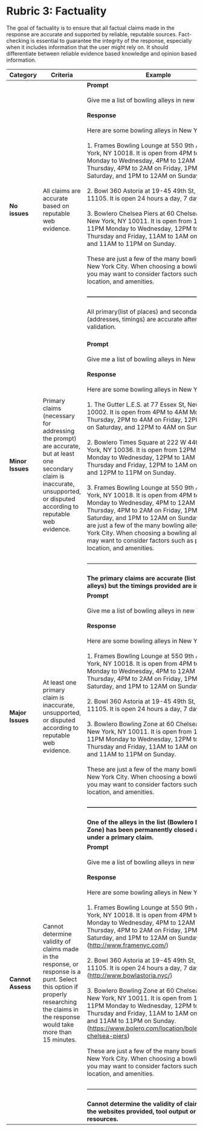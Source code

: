 # Rubric 3: Factuality

The goal of factuality is to ensure that all factual claims made in the response are accurate and supported by reliable, reputable sources. Fact-checking is essential to guarantee the integrity of the response, especially when it includes information that the user might rely on. It should differentiate between reliable evidence based knowledge and opinion based information.

| **Category**      | **Criteria**                                                                                                                                                                            | **Example**                                                                                                                                                                                                                                                                                                                                                                                                                                                                                                                                                                                                                                                                                                                                                                                                                                                                                                                                                                                                                                                                                                                                                                                |
| ----------------- | --------------------------------------------------------------------------------------------------------------------------------------------------------------------------------------- | ------------------------------------------------------------------------------------------------------------------------------------------------------------------------------------------------------------------------------------------------------------------------------------------------------------------------------------------------------------------------------------------------------------------------------------------------------------------------------------------------------------------------------------------------------------------------------------------------------------------------------------------------------------------------------------------------------------------------------------------------------------------------------------------------------------------------------------------------------------------------------------------------------------------------------------------------------------------------------------------------------------------------------------------------------------------------------------------------------------------------------------------------------------------------------------------ |
| **No issues**     | All claims are accurate based on reputable web evidence.                                                                                                                                | **Prompt** <br /><br />Give me a list of bowling alleys in new York.<br /><br /> **Response** <br /><br /> Here are some bowling alleys in New York: <br /><br />1. Frames Bowling Lounge at 550 9th Ave, New York, NY 10018. It is open from 4PM to 11PM Monday to Wednesday, 4PM to 12AM on Thursday, 4PM to 2AM on Friday, 1PM to 2AM on Saturday, and 1PM to 12AM on Sunday. <br /><br />2. Bowl 360 Astoria at 19-45 49th St, Astoria, NY 11105. It is open 24 hours a day, 7 days a week.<br /><br /> 3. Bowlero Chelsea Piers at 60 Chelsea Piers, New York, NY 10011. It is open from 12PM to 11PM Monday to Wednesday, 12PM to 1AM on Thursday and Friday, 11AM to 1AM on Saturday, and 11AM to 11PM on Sunday. <br /><br />These are just a few of the many bowling alleys in New York City. When choosing a bowling alley, you may want to consider factors such as price, location, and amenities.<br /><br /> **———————————————————————**<br /><br />All primary(list of places) and secondary claims (addresses, timings) are accurate after thorough validation.<br /><br />                                                                                                |
| **Minor Issues**  | Primary claims (necessary for addressing the prompt) are accurate, but at least one secondary claim is inaccurate, unsupported, or disputed according to reputable web evidence.        | **Prompt** <br /><br />Give me a list of bowling alleys in New York. <br /><br />**Response** <br /><br />Here are some bowling alleys in New York:<br /><br /> 1. The Gutter L.E.S. at 77 Essex St, New York, NY 10002. It is open from 4PM to 4AM Monday to Thursday, 2PM to 4AM on Friday, 12PM to 4AM on Saturday, and 12PM to 4AM on Sunday. <br /><br /> 2. Bowlero Times Square at 222 W 44th St, New York, NY 10036. It is open from 12PM to 11PM Monday to Wednesday, 12PM to 1AM on Thursday and Friday, 12PM to 1AM on Saturday, and 12PM to 11PM on Sunday. <br /><br />3. Frames Bowling Lounge at 550 9th Ave, New York, NY 10018. It is open from 4PM to 11PM Monday to Wednesday, 4PM to 12AM on Thursday, 4PM to 2AM on Friday, 1PM to 2AM on Saturday, and 1PM to 12AM on Sunday. These are just a few of the many bowling alleys in New York City. When choosing a bowling alley, you may want to consider factors such as price, location, and amenities.<br /><br /> ——————————————————————— <br /><br />**The primary claims are accurate (list of bowling alleys) but the timings provided are inaccurate.**                                                        |
| **Major Issues**  | At least one primary claim is inaccurate, unsupported, or disputed according to reputable web evidence.                                                                                 | **Prompt** <br /><br /> Give me a list of bowling alleys in new York.<br /><br /> **Response** <br /><br />Here are some bowling alleys in New York: <br /><br />1. Frames Bowling Lounge at 550 9th Ave, New York, NY 10018. It is open from 4PM to 11PM Monday to Wednesday, 4PM to 12AM on Thursday, 4PM to 2AM on Friday, 1PM to 2AM on Saturday, and 1PM to 12AM on Sunday. <br /><br /> 2. Bowl 360 Astoria at 19-45 49th St, Astoria, NY 11105. It is open 24 hours a day, 7 days a week.<br /><br /> 3. Bowlero Bowling Zone at 60 Chelsea Piers, New York, NY 10011. It is open from 12PM to 11PM Monday to Wednesday, 12PM to 1AM on Thursday and Friday, 11AM to 1AM on Saturday, and 11AM to 11PM on Sunday. <br /><br />These are just a few of the many bowling alleys in New York City. When choosing a bowling alley, you may want to consider factors such as price, location, and amenities. <br /><br />**———————————————————————** <br /><br /> **One of the alleys in the list (Bowlero Bowling Zone) has been permanently closed and comes under a primary claim.**                                                                                                  |
| **Cannot Assess** | Cannot determine validity of claims made in the response, or response is a punt. Select this option if properly researching the claims in the response would take more than 15 minutes. | **Prompt** <br /><br />Give me a list of bowling alleys in new York. <br /><br />**Response** <br /><br /> Here are some bowling alleys in New York:<br /><br /> 1. Frames Bowling Lounge at 550 9th Ave, New York, NY 10018. It is open from 4PM to 11PM Monday to Wednesday, 4PM to 12AM on Thursday, 4PM to 2AM on Friday, 1PM to 2AM on Saturday, and 1PM to 12AM on Sunday. (http://www.framenyc.com/)<br /><br /> 2. Bowl 360 Astoria at 19-45 49th St, Astoria, NY 11105. It is open 24 hours a day, 7 days a week. (http://www.bowlastoria.nyc/)<br /><br /> 3. Bowlero Bowling Zone at 60 Chelsea Piers, New York, NY 10011. It is open from 12PM to 11PM Monday to Wednesday, 12PM to 1AM on Thursday and Friday, 11AM to 1AM on Saturday, and 11AM to 11PM on Sunday. (https://www.bolero.com/location/bolero-chelsea-piers) <br /><br /> These are just a few of the many bowling alleys in New York City. When choosing a bowling alley, you may want to consider factors such as price, location, and amenities.<br /><br /> ———————————————————————- <br /><br />**Cannot determine the validity of claims through the websites provided, tool output or other resources.** |
